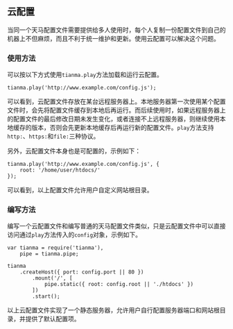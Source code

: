 云配置
-------------------

当同一个天马配置文件需要提供给多人使用时，每个人复制一份配置文件到自己的机器上不但麻烦，而且不利于统一维护和更新。使用云配置可以解决这个问题。

### 使用方法

可以按以下方式使用`tianma.play`方法加载和运行云配置。

	tianma.play('http://www.example.com/config.js');

可以看到，云配置文件存放在某台远程服务器上。本地服务器第一次使用某个配置文件时，会先将配置文件缓存到本地后再运行。而后续使用时，如果远程服务器上的配置文件的最后修改日期未发生变化，或者连接不上远程服务器，则继续使用本地缓存的版本，否则会先更新本地缓存后再运行新的配置文件。`play`方法支持`http:`、`https:`和`file:`三种协议。

另外，云配置文件本身也是可配置的，示例如下：

	tianma.play('http://www.example.com/config.js', {
		root: '/home/user/htdocs/'
	});

可以看到，以上配置文件允许用户自定义网站根目录。

### 编写方法

编写一个云配置文件和编写普通的天马配置文件类似，只是云配置文件中可以直接访问通过`play`方法传入的`config`对象，示例如下。

	var tianma = require('tianma'),
		pipe = tianma.pipe;

	tianma
		.createHost({ port: config.port || 80 })
			.mount('/', [
				pipe.static({ root: config.root || './htdocs' })
			])
			.start();

以上云配置文件实现了一个静态服务器，允许用户自行配置服务器端口和网站根目录，并提供了默认配置项。